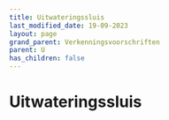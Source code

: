 ```yaml
---
title: Uitwateringssluis
last_modified_date: 19-09-2023
layout: page
grand_parent: Verkenningsvoorschriften
parent: U
has_children: false
---
```


Uitwateringssluis
=================

